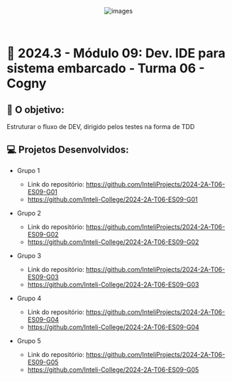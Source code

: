 <div align="center">

![images](https://github.com/user-attachments/assets/1952315c-ac46-48f3-b9ce-9c11c03f8c57)

</div>

<br>

# 🙋 2024.3 - Módulo 09: Dev. IDE para sistema embarcado - Turma 06 - Cogny


## 🎯 O objetivo:
Estruturar o fluxo de DEV, dirigido pelos testes na forma de TDD

## 💻 Projetos Desenvolvidos: 

- Grupo 1
  - Link do repositório: https://github.com/InteliProjects/2024-2A-T06-ES09-G01
  - https://github.com/Inteli-College/2024-2A-T06-ES09-G01

- Grupo 2 
  - Link do repositório: https://github.com/InteliProjects/2024-2A-T06-ES09-G02
  - https://github.com/Inteli-College/2024-2A-T06-ES09-G02

- Grupo 3 
  - Link do repositório: https://github.com/InteliProjects/2024-2A-T06-ES09-G03
  - https://github.com/Inteli-College/2024-2A-T06-ES09-G03

- Grupo 4 
  - Link do repositório: https://github.com/InteliProjects/2024-2A-T06-ES09-G04
  - https://github.com/Inteli-College/2024-2A-T06-ES09-G04

- Grupo 5 
  - Link do repositório: https://github.com/InteliProjects/2024-2A-T06-ES09-G05
  - https://github.com/Inteli-College/2024-2A-T06-ES09-G05
